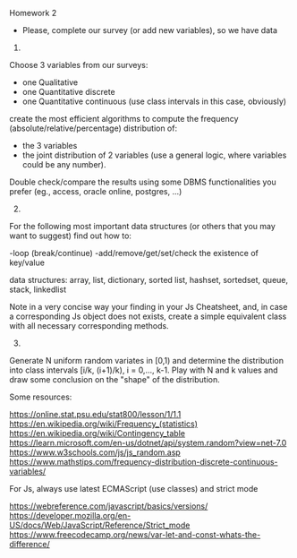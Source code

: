 Homework 2

- Please, complete our survey (or add new variables), so we have data

1.
Choose 3 variables from our surveys:
- one Qualitative
- one Quantitative discrete
- one Quantitative continuous (use class intervals in this case, obviously)

create the most efficient algorithms to compute the frequency (absolute/relative/percentage) distribution of:

- the 3 variables
- the joint distribution of 2 variables (use a general logic, where variables could be any number).

Double check/compare the results using some DBMS functionalities you prefer (eg., access, oracle online, postgres, ...)


2.
For the following most important data structures (or others that you may want to suggest) find out how to:

-loop (break/continue)
-add/remove/get/set/check the existence of key/value

data structures:
array, list, dictionary, sorted list, hashset, sortedset, queue, stack, linkedlist

Note in a very concise way your finding in your Js Cheatsheet, and, in case a corresponding Js object does not exists, create a simple equivalent class with all necessary corresponding methods.

3.
Generate N uniform random variates in [0,1) and determine the distribution into class intervals [i/k, (i+1)/k), i = 0,..., k-1.
Play with N and k values and draw some conclusion on the "shape" of the distribution.

Some resources:

https://online.stat.psu.edu/stat800/lesson/1/1.1
https://en.wikipedia.org/wiki/Frequency_(statistics)
https://en.wikipedia.org/wiki/Contingency_table
https://learn.microsoft.com/en-us/dotnet/api/system.random?view=net-7.0
https://www.w3schools.com/js/js_random.asp
https://www.mathstips.com/frequency-distribution-discrete-continuous-variables/


For Js, always use latest ECMAScript (use classes) and strict mode

https://webreference.com/javascript/basics/versions/
https://developer.mozilla.org/en-US/docs/Web/JavaScript/Reference/Strict_mode
https://www.freecodecamp.org/news/var-let-and-const-whats-the-difference/
